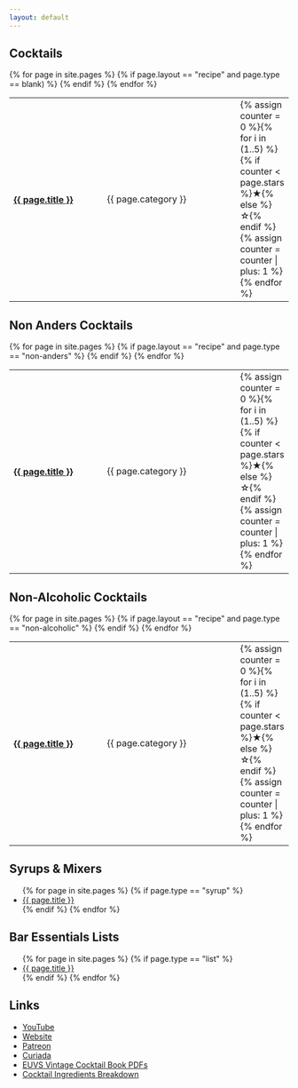 ```yaml
---
layout: default
---
```


<div class="Cocktails">
    <h2>Cocktails</h2>
    <table style="width:100%;">
    {% for page in site.pages %}
        {% if page.layout == "recipe" and page.type == blank) %}
        <tr>
        <th class="no-border" align="left" style="width:35%;">
            <a href="{{ page.url | prepend: site.baseurl }}">
            {{ page.title }}
            </a>
        </th>
        <td class="no-border" style="width:50%;">
            {{ page.category }}
        </td>
        <td class="no-border" style="width:15%;">
            {% assign counter = 0 %}{% for i in (1..5) %}{% if counter < page.stars %}<span class="checked">★</span>{% else %}☆{% endif %}{% assign counter = counter | plus: 1 %}{% endfor %}
        </td>
        </tr>
        {% endif %}
    {% endfor %}
    </table>
    <h2>Non Anders Cocktails</h2>
    <table style="width:100%;">
    {% for page in site.pages %}
        {% if page.layout == "recipe" and page.type == "non-anders"  %}
        <tr>
        <th class="no-border" align="left" style="width:35%;">
            <a href="{{ page.url | prepend: site.baseurl }}">
            {{ page.title }}
            </a>
        </th>
        <td class="no-border" style="width:50%;">
            {{ page.category }}
        </td>
        <td class="no-border" style="width:15%;">
            {% assign counter = 0 %}{% for i in (1..5) %}{% if counter < page.stars %}<span class="checked">★</span>{% else %}☆{% endif %}{% assign counter = counter | plus: 1 %}{% endfor %}
        </td>
        </tr>
        {% endif %}
    {% endfor %}
    </table>
    <h2>Non-Alcoholic Cocktails</h2>
    <table style="width:100%;">
    {% for page in site.pages %}
        {% if page.layout == "recipe" and page.type == "non-alcoholic"  %}
        <tr>
        <th class="no-border" align="left" style="width:35%;">
            <a href="{{ page.url | prepend: site.baseurl }}">
            {{ page.title }}
            </a>
        </th>
        <td class="no-border" style="width:50%;">
            {{ page.category }}
        </td>
        <td class="no-border" style="width:15%;">
            {% assign counter = 0 %}{% for i in (1..5) %}{% if counter < page.stars %}<span class="checked">★</span>{% else %}☆{% endif %}{% assign counter = counter | plus: 1 %}{% endfor %}
        </td>
        </tr>
        {% endif %}
    {% endfor %}
    </table>
</div><!-- /div Cocktails -->
<div class="Misc">
    <h2>Syrups &amp; Mixers</h2>
    <ul>
    {% for page in site.pages %}
        {% if page.type == "syrup" %}
        <li><a href="{{ page.url | prepend: site.baseurl }}">
            {{ page.title }}
        </a></li>
        {% endif %}
    {% endfor %}
    </ul>
    <h2>Bar Essentials Lists</h2>
    <ul>
    {% for page in site.pages %}
        {% if page.type == "list" %}
        <li><a href="{{ page.url | prepend: site.baseurl }}">
            {{ page.title }}
        </a></li>
        {% endif %}
    {% endfor %}
    </ul>
    <h2>Links</h2>
    <ul>
        <li><a href="https://www.youtube.com/@AndersErickson/videos" target="_blank">YouTube</a></li>
        <li><a href="https://www.anderserickson.com/" target="_blank">Website</a></li>
        <li><a href="https://www.patreon.com/anderserickson/posts" target="_blank">Patreon</a></li>
        <li><a href="https://curiada.com/collections/anders-erickson-spirits-collection?utm_campaign=Anders-Website-Primary-Link&utm_medium=Anders&utm_source=Partnership" target="_blank">Curiada</a></li>
        <li><a href="https://euvs-vintage-cocktail-books.cld.bz/" target="_blank">EUVS Vintage Cocktail Book PDFs</a></li>
        <li><a href="./AndersEricksonCocktailsList.numbers" target="_blank">Cocktail Ingredients Breakdown</a></li>
    </ul>
</div><!-- /div Misc -->
